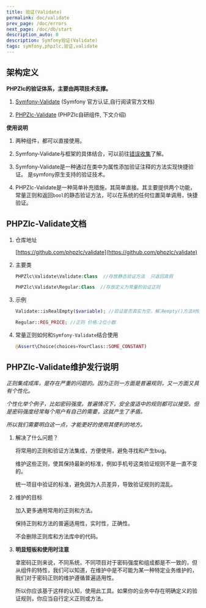 ```yaml
---
title: 验证(Validate)
permalink: doc/validate
prev_page: /doc/errors
next_page: /doc/db/start
description_auto: 0
description: Symfony验证(Validate)
tags: symfony,phpzlc,验证,validate
---
```


## 架构定义

**PHPZlc的验证体系，主要由两项技术支撑。**

1. [Symfony-Validate](https://symfony.com/doc/4.4/validation.html) (Symfony 官方认证,自行阅读官方文档)

2. [PHPZlc-Validate](https://github.com/phpzlc/validate) (PHPZlc自研组件, 下文介绍)

**使用说明**

1. 两种组件，都可以直接使用。

2. Symfony-Validate与框架的具体结合，可以前往[错误收集](/doc/errors)了解。

3. Symfony-Validate是一种通过在类中为属性添加验证注释的方法实现快捷验证。 是symfony原生支持的验证技术。

4. PHPZlc-Validate是一种简单补充措施，其简单直接。其主要提供两个功能，常量正则和返回`bool`的静态验证方法，可以在系统的任何位置简单调用，快捷验证。

## PHPZlc-Validate文档

1. 仓库地址

   [https://github.com/phpzlc/validate](https://github.com/phpzlc/validate)

2. 主要类

    ```php
    PHPZlc\Validate\Validate:Class  //存放静态验证方法  只返回真假
    
    PHPZlc\Validate\Regular:Class  //存放定义为常量的验证正则
    ```

3. 示例

    ```php
    Validate::isRealEmpty($variable); //验证是否真实为空，解决empty()方法对0的误判。
    ```
    ```php
    Regular::REG_PRICE; //正则 价格:2位小数
    ```
   
4. 常量正则如何和`Symfony-Validate`结合使用

    ```php
    @Assert\Choice(choices=YourClass::SOME_CONSTANT)
    ```

## PHPZlc-Validate维护发行说明

_正则集成成库，是存在严重的问题的。因为正则一方面是普遍规则，又一方面又具有个性化。_

_个性化举个例子，比如密码强度。普遍情况下，安全度适中的规则都可以接受。但是密码强度经常每个用户有自己的需要，这就产生了矛盾。_

_所以我们需要明白这一点，才能更好的使用其便利的地方。_
   
1. 解决了什么问题？

    将常用的正则和验证方法集成，方便使用，避免寻找和产生bug。
       
    维护这些正则，使其保持最新的标准，例如手机号这类验证规则不是一直不变的。
       
    统一项目中验证的标准，避免因为人员差异，导致验证规则的混乱。
    
2. 维护的目标

    加入更多通用常用的正则和方法。
           
    保持正则和方法的普遍适用性，实时性，正确性。
           
    不会删除正则库和方法库中的代码。

3. **明显短板和使用时注意**
   
   拿密码正则来说，不同系统，不同项目对于密码强度和组成都是不一致的，但从组件的特性，我们可以知道，在维护中是不可能为某一种特定业务维护的，我们对于密码正则的维护遵循普遍适用性。
        
   所以你应该基于这样的认知，使用此工具。如果你的业务中存在明确定义的验证规则，你应当自行定义正则或方法。